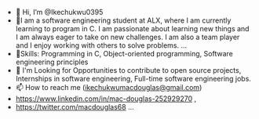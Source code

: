- 👋 Hi, I’m @Ikechukwu0395
- 👀I am a software engineering student at ALX, where I am currently learning to program in C. I am passionate about learning new things and I am always eager to take on new challenges. I am also a team player and I enjoy working with others to solve problems. ...
- 🌱Skills: Programming in C,
Object-oriented programming,
Software engineering principles
- 💞️ I'm Looking for Opportunities to contribute to open source projects,
Internships in software engineering,
Full-time software engineering jobs.
- 📫 How to reach me (ikechukwumacdouglas@gmail.com)
- https://www.linkedin.com/in/mac-douglas-252929270 ,
- https://twitter.com/macdouglas68 ...

<!---
Ikechukwu0395/Ikechukwu0395 is a ✨ special ✨ repository because its `README.md` (this file) appears on your GitHub profile.
You can click the Preview link to take a look at your changes.
--->
